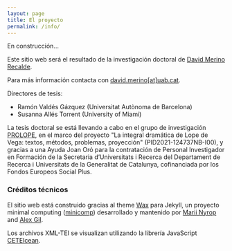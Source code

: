 ```yaml
---
layout: page
title: El proyecto
permalink: /info/
---
```


En construcción...

Este sitio web será el resultado de la investigación doctoral de [David Merino Recalde](https://dxvidmr.github.io).

Para más información contacta con [david.merino[at]uab.cat](mailto:david.merino@uab.cat).

Directores de tesis:
- Ramón Valdés Gázquez (Universitat Autònoma de Barcelona)
- Susanna Allés Torrent (University of Miami)

La tesis doctoral se está llevando a cabo en el grupo de investigación [PROLOPE](https://prolope.uab.cat/), en el marco del proyecto "La integral dramática de Lope de Vega: textos, métodos, problemas, proyección" (PID2021-124737NB-I00), y gracias a una Ayuda Joan Oró para la contratación de Personal Investigador en Formación de la Secretaria d’Universitats i Recerca del Departament de Recerca i Universitats de la Generalitat de Catalunya, cofinanciada por los Fondos Europeos Social Plus.

### Créditos técnicos
El sitio web está construido gracias al theme [Wax](https://github.com/minicomp/wax/) para Jekyll, un proyecto minimal computing ([minicomp](https://github.com/minicomp)) desarrollado y mantenido por [Marii Nyrop](https://marii.info/) and [Alex Gil](https://github.com/elotroalex). 

Los archivos XML-TEI se visualizan utilizando la librería JavaScript [CETEIcean](https://github.com/TEIC/CETEIcean). 